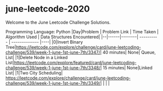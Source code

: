 # june-leetcode-2020

Welcome to the June Leetcode Challenge Solutions.

Programming Language: Python
|Day|Problem | Problem Link | Time Taken | Algorithm Used | Data Structures Encountered|
|--|------|--------| ---------- | -------------- |----|
|0|Invert Binary Tree|https://leetcode.com/explore/challenge/card/june-leetcoding-challenge/539/week-1-june-1st-june-7th/3347/| 40 minutes| None| Queue, List|
|1|Delete Node in a Linked List|https://leetcode.com/explore/featured/card/june-leetcoding-challenge/539/week-1-june-1st-june-7th/3348/| 15 minutes| None|Linked List| 
|1|Two City Scheduling| https://leetcode.com/explore/challenge/card/june-leetcoding-challenge/539/week-1-june-1st-june-7th/3349/| | | |
